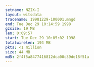 ```yaml
---
setname: NZIX-I
layout: witsdata
tracename: 19981229-100001.mngd
end: Tue Dec 29 10:14:59 1998
gzsize: 19 MB
len: 0:09:57
start: Tue Dec 29 10:05:02 1998
totalwirelen: 194 MB
pkts: <1 million
size: 44 MB
md5: 2f4f5a8477416812dca00c39de18f51a
---
```


